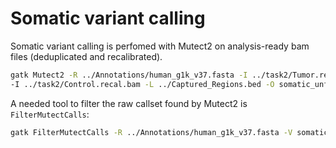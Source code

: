 # Somatic variant calling

Somatic variant calling is perfomed with Mutect2 on analysis-ready bam files (deduplicated and recalibrated). 


```bash
gatk Mutect2 -R ../Annotations/human_g1k_v37.fasta -I ../task2/Tumor.recal.bam \
-I ../task2/Control.recal.bam -L ../Captured_Regions.bed -O somatic_unfiltered_mt2.vcf
```

A needed tool to filter the raw callset found by Mutect2 is `FilterMutectCalls`:

```bash
gatk FilterMutectCalls -R ../Annotations/human_g1k_v37.fasta -V somatic_unfiltered_mt2.vcf -O filtered_mt2.vcf
```



